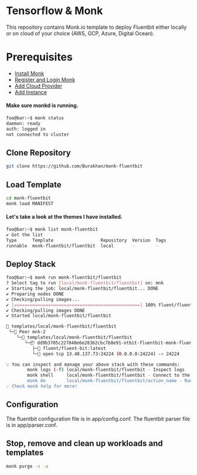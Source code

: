 # Tensorflow & Monk
This repository contains Monk.io template to deploy Fluentbit either locally or on cloud of your choice (AWS, GCP, Azure, Digital Ocean).

# Prerequisites
- [Install Monk](https://docs.monk.io/docs/get-monk)
- [Register and Login Monk](https://docs.monk.io/docs/acc-and-auth)
- [Add Cloud Provider](https://docs.monk.io/docs/cloud-provider)
- [Add Instance](https://docs.monk.io/docs/multi-cloud)

#### Make sure monkd is running.
```bash
foo@bar:~$ monk status
daemon: ready
auth: logged in
not connected to cluster
```

## Clone Repository
```bash
git clone https://github.com/Burakhan/monk-fluentbit
```

## Load Template
```bash
cd monk-fluentbit
monk load MANIFEST
```


#### Let's take a look at the themes I have installed.
```bash
foo@bar:~$ monk list monk-fluentbit
✔ Got the list
Type      Template                  Repository  Version  Tags
runnable  monk-fluentbit/fluentbit  local       -        -

```

## Deploy Stack
```bash
foo@bar:~$ monk run monk-fluentbit/fluentbit
? Select tag to run [local/monk-fluentbit/fluentbit] on: mnk
✔ Starting the job: local/monk-fluentbit/fluentbit... DONE
✔ Preparing nodes DONE
✔ Checking/pulling images...
✔ [================================================] 100% fluent/fluent-bit:latest mnk-2
✔ Checking/pulling images DONE
✔ Started local/monk-fluentbit/fluentbit

🔩 templates/local/monk-fluentbit/fluentbit
 └─🧊 Peer mnk-2
    └─🔩 templates/local/monk-fluentbit/fluentbit
       └─📦 dd9b3705c227840e6e28362cbc7b8e91-ntbit-fluentbit-monk-fluentbit
          ├─🧩 fluent/fluent-bit:latest
          └─🔌 open tcp 13.48.137.73:24224 (0.0.0.0:24224) -> 24224

💡 You can inspect and manage your above stack with these commands:
        monk logs (-f) local/monk-fluentbit/fluentbit - Inspect logs
        monk shell     local/monk-fluentbit/fluentbit - Connect to the container's shell
        monk do        local/monk-fluentbit/fluentbit/action_name - Run defined action (if exists)
💡 Check monk help for more!
```


## Configuration
The fluentbit configuration file is in app/config.conf.
The fluentbit parser file is in app/parser.conf.


## Stop, remove and clean up workloads and templates

```bash
monk purge -x -a
```